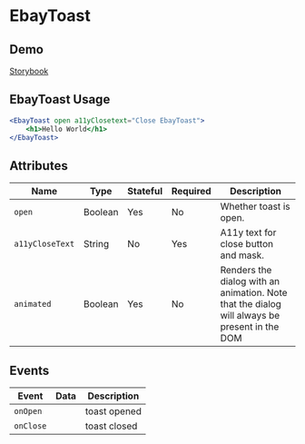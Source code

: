 # EbayToast

## Demo

[Storybook](https://opensource.ebay.com/ebayui-core-react/main/?path=/story/dialogs-ebay-toast-dialog--default)

## EbayToast Usage

```jsx
<EbayToast open a11yClosetext="Close EbayToast">
    <h1>Hello World</h1>
</EbayToast>
```

## Attributes

| Name            | Type    | Stateful | Required | Description                                                                                  |
| --------------- | ------- | -------- | -------- | -------------------------------------------------------------------------------------------- |
| `open`          | Boolean | Yes      | No       | Whether toast is open.                                                                       |
| `a11yCloseText` | String  | No       | Yes      | A11y text for close button and mask.                                                         |
| `animated`      | Boolean | Yes      | No       | Renders the dialog with an animation. Note that the dialog will always be present in the DOM |

## Events

| Event     | Data | Description  |
| --------- | ---- | ------------ |
| `onOpen`  |      | toast opened |
| `onClose` |      | toast closed |
